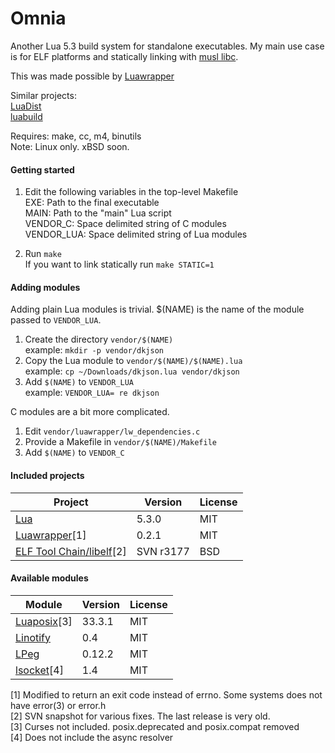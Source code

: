 Omnia
=====

Another Lua 5.3 build system for standalone executables. My main use case is for ELF platforms and statically linking with [musl libc](http://www.musl-libc.org/).

This was made possible by [Luawrapper](https://github.com/ncarrier/luawrapper)

Similar projects:<br>
[LuaDist](http://luadist.org/)<br/>
[luabuild](https://github.com/stevedonovan/luabuild)

Requires: make, cc, m4, binutils<br/>
Note: Linux only. xBSD soon.

#### Getting started

1. Edit the following variables in the top-level Makefile<br/>
     EXE: Path to the final executable<br/>
     MAIN: Path to the "main" Lua script<br/>
     VENDOR_C: Space delimited string of C modules<br/>
     VENDOR_LUA: Space delimited string of Lua modules<br/>

1. Run `make`<br/>
If you want to link statically run `make STATIC=1`

#### Adding modules

Adding plain Lua modules is trivial. $(NAME) is the name of the module passed to `VENDOR_LUA`.

1. Create the directory `vendor/$(NAME)`<br/>
  example: `mkdir -p vendor/dkjson`
1. Copy the Lua module to `vendor/$(NAME)/$(NAME).lua`<br/>
  example: `cp ~/Downloads/dkjson.lua vendor/dkjson`
1. Add `$(NAME)` to `VENDOR_LUA`<br/>
  example: `VENDOR_LUA= re dkjson`

C modules are a bit more complicated.

1. Edit `vendor/luawrapper/lw_dependencies.c`
1. Provide a Makefile in `vendor/$(NAME)/Makefile`
1. Add `$(NAME)` to `VENDOR_C`

#### Included projects

Project                                                     | Version         | License
------------------------------------------------------------|-----------------|---------
[Lua](http://www.lua.org)                                   | 5.3.0           | MIT
[Luawrapper](https://github.com/ncarrier/luawrapper)[1]     | 0.2.1           | MIT
[ELF Tool Chain/libelf](https://wiki.freebsd.org/LibElf)[2] | SVN r3177       | BSD

#### Available modules

Module                                                      | Version         | License
------------------------------------------------------------|-----------------|---------
[Luaposix](https://github.com/luaposix/luaposix)[3]         | 33.3.1          | MIT
[Linotify](https://github.com/hoelzro/linotify)             | 0.4             | MIT
[LPeg](http://www.inf.puc-rio.br/~roberto/lpeg/)            | 0.12.2          | MIT
[lsocket](http://tset.de/lsocket/)[4]                       | 1.4             | MIT

[1] Modified to return an exit code instead of errno. Some systems does not have error(3) or error.h<br/>
[2] SVN snapshot for various fixes. The last release is very old.<br/>
[3] Curses not included. posix.deprecated and posix.compat removed<br/>
[4] Does not include the async resolver<br/>

